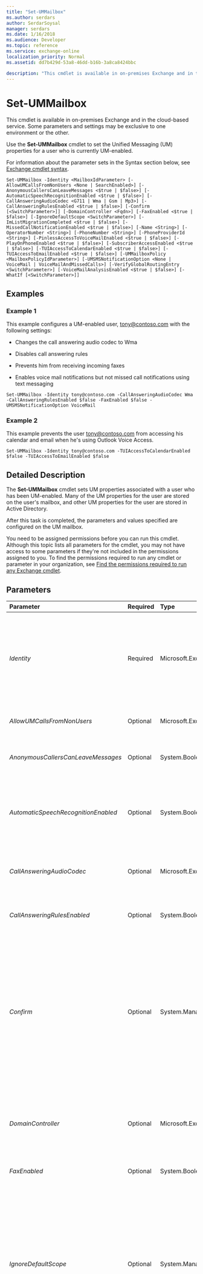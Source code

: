 ```yaml
---
title: "Set-UMMailbox"
ms.author: serdars
author: SerdarSoysal
manager: serdars
ms.date: 1/16/2018
ms.audience: Developer
ms.topic: reference
ms.service: exchange-online
localization_priority: Normal
ms.assetid: dd7b429d-53a8-46dd-b16b-3a8ca8424bbc

description: "This cmdlet is available in on-premises Exchange and in the cloud-based service. Some parameters and settings may be exclusive to one environment or the other."
---
```


# Set-UMMailbox

This cmdlet is available in on-premises Exchange and in the cloud-based service. Some parameters and settings may be exclusive to one environment or the other. 
  
Use the **Set-UMMailbox** cmdlet to set the Unified Messaging (UM) properties for a user who is currently UM-enabled.
  
For information about the parameter sets in the Syntax section below, see [Exchange cmdlet syntax](https://technet.microsoft.com/library/bb123552.aspx). 
  
```
Set-UMMailbox -Identity <MailboxIdParameter> [-AllowUMCallsFromNonUsers <None | SearchEnabled>] [-AnonymousCallersCanLeaveMessages <$true | $false>] [-AutomaticSpeechRecognitionEnabled <$true | $false>] [-CallAnsweringAudioCodec <G711 | Wma | Gsm | Mp3>] [-CallAnsweringRulesEnabled <$true | $false>] [-Confirm [<SwitchParameter>]] [-DomainController <Fqdn>] [-FaxEnabled <$true | $false>] [-IgnoreDefaultScope <SwitchParameter>] [-ImListMigrationCompleted <$true | $false>] [-MissedCallNotificationEnabled <$true | $false>] [-Name <String>] [-OperatorNumber <String>] [-PhoneNumber <String>] [-PhoneProviderId <String>] [-PinlessAccessToVoiceMailEnabled <$true | $false>] [-PlayOnPhoneEnabled <$true | $false>] [-SubscriberAccessEnabled <$true | $false>] [-TUIAccessToCalendarEnabled <$true | $false>] [-TUIAccessToEmailEnabled <$true | $false>] [-UMMailboxPolicy <MailboxPolicyIdParameter>] [-UMSMSNotificationOption <None | VoiceMail | VoiceMailAndMissedCalls>] [-VerifyGlobalRoutingEntry <SwitchParameter>] [-VoiceMailAnalysisEnabled <$true | $false>] [-WhatIf [<SwitchParameter>]]

```

## Examples
<a name="Examples"> </a>

### Example 1

This example configures a UM-enabled user, tony@contoso.com with the following settings:
  
- Changes the call answering audio codec to Wma
    
- Disables call answering rules
    
- Prevents him from receiving incoming faxes
    
- Enables voice mail notifications but not missed call notifications using text messaging
    
```
Set-UMMailbox -Identity tony@contoso.com -CallAnsweringAudioCodec Wma -CallAnsweringRulesEnabled $false -FaxEnabled $false -UMSMSNotificationOption VoiceMail
```

### Example 2

This example prevents the user tony@contoso.com from accessing his calendar and email when he's using Outlook Voice Access.
  
```
Set-UMMailbox -Identity tony@contoso.com -TUIAccessToCalendarEnabled $false -TUIAccessToEmailEnabled $false
```

## Detailed Description
<a name="DetailedDescription"> </a>

The **Set-UMMailbox** cmdlet sets UM properties associated with a user who has been UM-enabled. Many of the UM properties for the user are stored on the user's mailbox, and other UM properties for the user are stored in Active Directory.
  
After this task is completed, the parameters and values specified are configured on the UM mailbox.
  
You need to be assigned permissions before you can run this cmdlet. Although this topic lists all parameters for the cmdlet, you may not have access to some parameters if they're not included in the permissions assigned to you. To find the permissions required to run any cmdlet or parameter in your organization, see [Find the permissions required to run any Exchange cmdlet](https://technet.microsoft.com/library/mt432940.aspx).
  
## Parameters
<a name="DetailedDescription"> </a>

|**Parameter**|**Required**|**Type**|**Description**|
|:-----|:-----|:-----|:-----|
| _Identity_ <br/> |Required  <br/> |Microsoft.Exchange.Configuration.Tasks.MailboxIdParameter  <br/> | The _Identity_ parameter specifies the user to enable for Unified Messaging. The values for this parameter include the following: <br/>  ADObjectID <br/>  GUID <br/>  Distinguished name (DN) <br/>  _Domain\Account_ <br/>  User principal name (UPN) <br/>  LegacyExchangeDN <br/>  SmtpAddress <br/>  Alias <br/> |
| _AllowUMCallsFromNonUsers_ <br/> |Optional  <br/> |Microsoft.Exchange.Data.Directory.Recipient.AllowUMCallsFromNonUsersFlags  <br/> |The  _AllowUMCallsFromNonUsers_ parameter specifies whether to exclude the mailbox from directory searches. <br/> |
| _AnonymousCallersCanLeaveMessages_ <br/> |Optional  <br/> |System.Boolean  <br/> |The  _AnonymousCallersCanLeaveMessages_ parameter specifies whether diverted calls without a caller ID are allowed to leave a message. <br/> |
| _AutomaticSpeechRecognitionEnabled_ <br/> |Optional  <br/> |System.Boolean  <br/> |The  _AutomaticSpeechRecognitionEnabled_ parameter specifies whether users can use Automatic Speech Recognition (ASR) when they log on to their mailbox. This parameter can only be set to `$true` if there is ASR support for the language selected by the user in Microsoft Outlook on the web **Options**.  <br/> |
| _CallAnsweringAudioCodec_ <br/> |Optional  <br/> |Microsoft.Exchange.Data.Directory.SystemConfiguration.AudioCodecEnum  <br/> |The  _CallAnsweringAudioCodec_ parameter specifies the audio codec used to encode voice mail messages left for the user. The audio codec used is the audio codec set on the UM dial plan. The default value is Mp3. <br/> |
| _CallAnsweringRulesEnabled_ <br/> |Optional  <br/> |System.Boolean  <br/> |The  _CallAnsweringRulesEnabled_ parameter specifies whether users can configure or set up Call Answering Rules for their accounts. The default value is `$true`.  <br/> |
| _Confirm_ <br/> |Optional  <br/> |System.Management.Automation.SwitchParameter  <br/> | The _Confirm_ switch specifies whether to show or hide the confirmation prompt. How this switch affects the cmdlet depends on if the cmdlet requires confirmation before proceeding. <br/>  Destructive cmdlets (for example, **Remove-\*** cmdlets) have a built-in pause that forces you to acknowledge the command before proceeding. For these cmdlets, you can skip the confirmation prompt by using this exact syntax: `-Confirm:$false`.  <br/>  Most other cmdlets (for example, **New-\*** and **Set-\*** cmdlets) don't have a built-in pause. For these cmdlets, specifying the _Confirm_ switch without a value introduces a pause that forces you acknowledge the command before proceeding. <br/> |
| _DomainController_ <br/> |Optional  <br/> |Microsoft.Exchange.Data.Fqdn  <br/> |This parameter is available only in on-premises Exchange.  <br/> The  _DomainController_ parameter specifies the domain controller that's used by this cmdlet to read data from or write data to Active Directory. You identify the domain controller by its fully qualified domain name (FQDN). For example, `dc01.contoso.com`.  <br/> |
| _FaxEnabled_ <br/> |Optional  <br/> |System.Boolean  <br/> |The  _FaxEnabled_ parameter specifies whether a user is allowed to receive incoming faxes. <br/> |
| _IgnoreDefaultScope_ <br/> |Optional  <br/> |System.Management.Automation.SwitchParameter  <br/> | This parameter is available only in on-premises Exchange. <br/>  The _IgnoreDefaultScope_ switch tells the command to ignore the default recipient scope setting for the Exchange Management Shell session, and to use the entire forest as the scope. This allows the command to access Active Directory objects that aren't currently available in the default scope. <br/>  Using the _IgnoreDefaultScope_ switch introduces the following restrictions: <br/>  You can't use the _DomainController_ parameter. The command uses an appropriate global catalog server automatically. <br/>  You can only use the DN for the _Identity_ parameter. Other forms of identification, such as alias or GUID, aren't accepted. <br/> |
| _ImListMigrationCompleted_ <br/> |Optional  <br/> |System.Boolean  <br/> | The _ImListMigrationCompleted_ parameter specifies whether the UM-enabled user's Lync or Skype for Business contact list is stored in their mailbox. <br/>  Valid values are: <br/>  `$true`: The user's Lync or Skype for Business contact list is stored in their Exchange 2016 mailbox. This prevents you from migrating the mailbox back to an Exchange 2010 server.  <br/>  `$false`: The user's Lync or Skype for Business contact list is stored on a Lync or Skype for Business server. This doesn't prevent you from migrating the mailbox back to an Exchange 2010 server. This is the default value.  <br/>  Lync Server 2013 and Skype for Business Server 2015 support storing the user's contact list in their Exchange 2016 mailbox. This feature is known as theunified contact store (UCS), and it allows applications to show a consistent, up-to-date contact list. However, Exchange 2010 doesn't support the unified contact store. Therefore, before you migrate a user's Exchange 2016 mailbox back to Exchange 2010, you need to move the user's Lync or Skype for Business contact list from the unified contact store back to a Lync 2013 or Skype for Business server. For more information, see[Configuring Microsoft Lync Server 2013 to use the unified contact store](https://go.microsoft.com/fwlink/p/?LinkID=313550).  <br/> > [!NOTE]>  If you migrate an Exchange 2013 mailbox back to Exchange 2010 while the user's Lync or Skype for Business contact list is stored in the unified contact store, the user could permanently lose access to those contacts. After you verify the user's Lync or Skype for Business contact list has been moved back to a Lync 2013 or Skype for Business server, you should be able to complete the mailbox migration. If you need to migrate the mailbox despite the potential for data loss, you can manually set the _ImListMigrationCompleted_ parameter to `$false`.           |
| _MissedCallNotificationEnabled_ <br/> |Optional  <br/> |System.Boolean  <br/> |The  _MissedCallNotificationEnabled_ parameter specifies whether to send missed call notifications. <br/> > [!CAUTION]> When you're integrating Unified Messaging and Lync Server or Skype for Business Server, missed call notifications aren't available to users who have mailboxes located on Exchange 2010 Mailbox servers. A missed call notification is generated when a user disconnects before the call is sent to a Mailbox server.           |
| _Name_ <br/> |Optional  <br/> |System.String  <br/> |The  _Name_ parameter specifies the display name for the user. The display name is limited to 64 characters. <br/> |
| _OperatorNumber_ <br/> |Optional  <br/> |System.String  <br/> |The  _OperatorNumber_ parameter specifies the string of digits for the personal operator. <br/> |
| _PhoneNumber_ <br/> |Optional  <br/> |System.String  <br/> |This parameter is available only in the cloud-based service.  <br/> The  _PhoneNumber_ parameter specifies whether to assign a phone number to a UM-enabled user. This is only used for E.164 consumer dial plans. <br/> |
| _PhoneProviderId_ <br/> |Optional  <br/> |System.String  <br/> |This parameter is available only in the cloud-based service.  <br/> The  _PhoneProviderId_ parameter specifies the user's phone number and mobile service provider. This information is used to provide custom call forwarding and cancelling voice mail setup instructions based on the mobile phone provider. <br/> |
| _PinlessAccessToVoiceMailEnabled_ <br/> |Optional  <br/> |System.Boolean  <br/> |The  _PinlessAccessToVoiceMailEnabled_ parameter specifies whether UM-enabled users are required to use a PIN to access their voice mail. A PIN is still required to access email and the calendar. The default value is `$false`.  <br/> |
| _PlayOnPhoneEnabled_ <br/> |Optional  <br/> |System.Boolean  <br/> |The  _PlayOnPhoneEnabled_ parameter specifies whether a user can use the Play on Phone feature to listen to voice messages. The default value is `$true`.  <br/> |
| _SubscriberAccessEnabled_ <br/> |Optional  <br/> |System.Boolean  <br/> |The  _SubscriberAccessEnabled_ parameter specifies whether the users are allowed subscriber access to their individual mailboxes. If it's set to `$true`, after users are authenticated, they're able to retrieve voice mail over the telephone. The default value is  `$true`.  <br/> |
| _TUIAccessToCalendarEnabled_ <br/> |Optional  <br/> |System.Boolean  <br/> |The  _TUIAccessToCalendarEnabled_ parameter specifies whether UM-enabled users can access and manage their individual calendar using the Microsoft Outlook Voice Access telephone user interface (TUI) or touchtone interface. The default value is `$true`.  <br/> |
| _TUIAccessToEmailEnabled_ <br/> |Optional  <br/> |System.Boolean  <br/> |The  _TUIAccessToEmailEnabled_ parameter specifies whether users can access their individual email messages over the telephone. The default value is `$true`.  <br/> |
| _UMMailboxPolicy_ <br/> |Optional  <br/> |Microsoft.Exchange.Configuration.Tasks.MailboxPolicyIdParameter  <br/> |The  _UMMailboxPolicy_ parameter specifies the UM mailbox policy associated with the UM-enabled user's mailbox. <br/> |
| _UMSMSNotificationOption_ <br/> |Optional  <br/> |Microsoft.Exchange.Data.Directory.Recipient.UMSMSNotificationOptions  <br/> |The  _UMSMSNotificationOption_ parameter specifies whether a UM-enabled user gets SMS or text messaging notifications for voice mail only, voice mail and missed calls, or no notifications. The values for this parameter are: `VoiceMail`,  `VoiceMailAndMissedCalls`, and  `None`. The default value is  `None`.  <br/> |
| _VerifyGlobalRoutingEntry_ <br/> |Optional  <br/> |System.Management.Automation.SwitchParameter  <br/> |This parameter is available only in the cloud-based service.  <br/> The  _VerifyGlobalRoutingEntry_ parameter specifies the phone number has been successfully registered in the global routing database. <br/> |
| _VoiceMailAnalysisEnabled_ <br/> |Optional  <br/> |System.Boolean  <br/> |The  _VoiceMailAnalysisEnabled_ parameter specifies whether a copy of each voice mail left for a UM-enabled user will be forwarded to Microsoft for analysis and improvement of speech recognition features. <br/> |
| _WhatIf_ <br/> |Optional  <br/> |System.Management.Automation.SwitchParameter  <br/> |The  _WhatIf_ switch simulates the actions of the command. You can use this switch to view the changes that would occur without actually applying those changes. You don't need to specify a value with this switch. <br/> |
   
## Input Types
<a name="InputTypes"> </a>

To see the input types that this cmdlet accepts, see [Cmdlet Input and Output Types](http://go.microsoft.com/fwlink/p/?linkId=616387). If the Input Type field for a cmdlet is blank, the cmdlet doesn't accept input data. 
  
## Return Types
<a name="ReturnTypes"> </a>

To see the return types, which are also known as output types, that this cmdlet accepts, see [Cmdlet Input and Output Types](http://go.microsoft.com/fwlink/p/?linkId=616387). If the Output Type field is blank, the cmdlet doesn't return data. 
  

